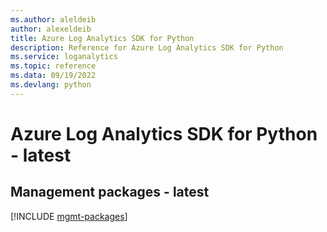 ```yaml
---
ms.author: aleldeib
author: alexeldeib
title: Azure Log Analytics SDK for Python
description: Reference for Azure Log Analytics SDK for Python
ms.service: loganalytics
ms.topic: reference
ms.data: 09/19/2022
ms.devlang: python
---
```

# Azure Log Analytics SDK for Python - latest

## Management packages - latest
[!INCLUDE [mgmt-packages](log-analytics-mgmt-index.md)]